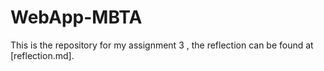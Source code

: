 # WebApp-MBTA
 This is the repository for my assignment 3 , the reflection can be found at [reflection.md]. 
